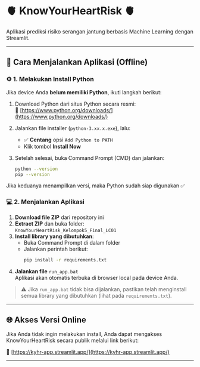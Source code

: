 # 🫀 KnowYourHeartRisk 🫀

Aplikasi prediksi risiko serangan jantung berbasis Machine Learning dengan Streamlit.

---

## 🚀 Cara Menjalankan Aplikasi (Offline)

### ⚙️ 1. Melakukan Install Python
Jika device Anda **belum memiliki Python**, ikuti langkah berikut:

1. Download Python dari situs Python secara resmi:  
   🔗 [https://www.python.org/downloads/](https://www.python.org/downloads/)

2. Jalankan file installer (`python-3.xx.x.exe`), lalu:
   - ✅ **Centang** opsi `Add Python to PATH`
   - Klik tombol **Install Now**

3. Setelah selesai, buka Command Prompt (CMD) dan jalankan:
   ```bash
   python --version
   pip --version
   ```
Jika keduanya menampilkan versi, maka Python sudah siap digunakan ✅

### 💻 2. Menjalankan Aplikasi
1. **Download file ZIP** dari repository ini  
2. **Extract ZIP** dan buka folder:  
   `KnowYourHeartRisk_Kelompok5_Final_LC01`  
3. **Install library yang dibutuhkan**:
   - Buka Command Prompt di dalam folder
   - Jalankan perintah berikut:
     ```bash
     pip install -r requirements.txt
     ```
4. **Jalankan file** `run_app.bat`  
   Aplikasi akan otomatis terbuka di browser local pada device Anda.

> ⚠️ Jika `run_app.bat` tidak bisa dijalankan, pastikan telah menginstall semua library yang dibutuhkan (lihat pada `requirements.txt`).

---

## 🌐 Akses Versi Online

Jika Anda tidak ingin melakukan install, Anda dapat mengakses KnowYourHeartRisk secara publik melalui link berikut:

🔗 [https://kyhr-app.streamlit.app/](https://kyhr-app.streamlit.app/)

---


